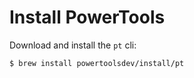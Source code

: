 # Install PowerTools

Download and install the `pt` cli:

```bash
$ brew install powertoolsdev/install/pt
```
